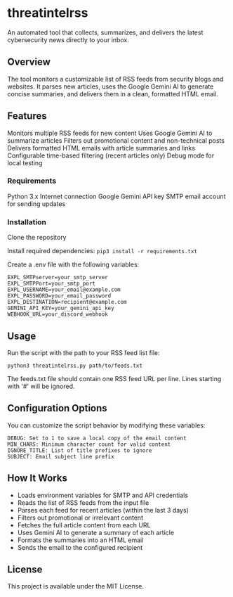 # threatintelrss
An automated tool that collects, summarizes, and delivers the latest cybersecurity news directly to your inbox.

## Overview
The tool monitors a customizable list of RSS feeds from security blogs and websites. It parses new articles, uses the Google Gemini AI to generate concise summaries, and delivers them in a clean, formatted HTML email.


## Features
Monitors multiple RSS feeds for new content
Uses Google Gemini AI to summarize articles
Filters out promotional content and non-technical posts
Delivers formatted HTML emails with article summaries and links
Configurable time-based filtering (recent articles only)
Debug mode for local testing

### Requirements

Python 3.x
Internet connection
Google Gemini API key
SMTP email account for sending updates

### Installation

Clone the repository

Install required dependencies: `pip3 install -r requirements.txt`

Create a .env file with the following variables:
```
EXPL_SMTPserver=your_smtp_server
EXPL_SMTPPort=your_smtp_port
EXPL_USERNAME=your_email@example.com
EXPL_PASSWORD=your_email_password
EXPL_DESTINATION=recipient@example.com
GEMINI_API_KEY=your_gemini_api_key
WEBHOOK_URL=your_discord_webhook
```

## Usage
Run the script with the path to your RSS feed list file:

`python3 threatintelrss.py path/to/feeds.txt`

The feeds.txt file should contain one RSS feed URL per line. Lines starting with '#' will be ignored.


## Configuration Options
You can customize the script behavior by modifying these variables:

```
DEBUG: Set to 1 to save a local copy of the email content
MIN_CHARS: Minimum character count for valid content
IGNORE_TITLE: List of title prefixes to ignore
SUBJECT: Email subject line prefix
```

## How It Works

- Loads environment variables for SMTP and API credentials
- Reads the list of RSS feeds from the input file
- Parses each feed for recent articles (within the last 3 days)
- Filters out promotional or irrelevant content
- Fetches the full article content from each URL
- Uses Gemini AI to generate a summary of each article
- Formats the summaries into an HTML email
- Sends the email to the configured recipient

## License
This project is available under the MIT License.
